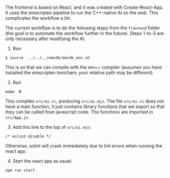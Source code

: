 The frontend is based on React, and it was created with Create-React-App. It uses the emscripten pipeline to run the C++-native AI on the web. This complicates the workflow a bit.

The current workflow is to do the following steps from the `frontend` folder (the goal is to automate the workflow further in the future). Steps 1-to-3 are only necessary after modifying the AI.

1. Run

```
$ source  ../../../emsdk/emsdk_env.sh
```

This is so that we can compile with the em++ compiler (assumes you have installed the emscripten toolchain; your relative path may be different).

2. Run

```
make -B
```

This compiles `src/ai.cc`, producing `src/ai.mjs`. The file `src/ai.cc` does not have a main function, it just contains library functions that we export so that they can be called from javascript code. The functions are imported in `src/App.js`.

3. Add this line to the top of `src/ai.mjs`:

```
/* eslint-disable */
```

Otherwise, eslint will crash immediately due to lint errors when running the react app.

4. Start the react app as usual:

```
npm run start
```
